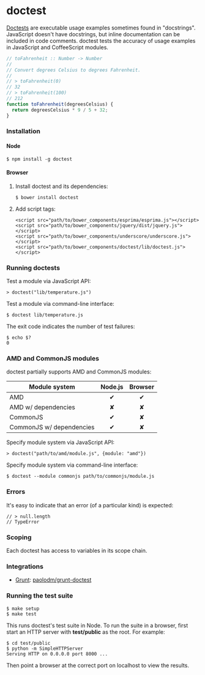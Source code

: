 # doctest

[Doctests][1] are executable usage examples sometimes found in "docstrings".
JavaScript doesn't have docstrings, but inline documentation can be included
in code comments. doctest tests the accuracy of usage examples in JavaScript
and CoffeeScript modules.

```javascript
// toFahrenheit :: Number -> Number
//
// Convert degrees Celsius to degrees Fahrenheit.
//
// > toFahrenheit(0)
// 32
// > toFahrenheit(100)
// 212
function toFahrenheit(degreesCelsius) {
  return degreesCelsius * 9 / 5 + 32;
}
```

### Installation

#### Node

    $ npm install -g doctest

#### Browser

1.  Install doctest and its dependencies:

        $ bower install doctest

2.  Add script tags:

        <script src="path/to/bower_components/esprima/esprima.js"></script>
        <script src="path/to/bower_components/jquery/dist/jquery.js"></script>
        <script src="path/to/bower_components/underscore/underscore.js"></script>
        <script src="path/to/bower_components/doctest/lib/doctest.js"></script>

### Running doctests

Test a module via JavaScript API:

    > doctest("lib/temperature.js")

Test a module via command-line interface:

    $ doctest lib/temperature.js

The exit code indicates the number of test failures:

    $ echo $?
    0

### AMD and CommonJS modules

doctest partially supports AMD and CommonJS modules:

| Module system               | Node.js | Browser |
| --------------------------- |:-------:|:-------:|
| AMD                         |    ✔︎    |    ✔︎    |
| AMD w/ dependencies         |    ✘    |    ✘    |
| CommonJS                    |    ✔︎    |    ✘    |
| CommonJS w/ dependencies    |    ✔︎    |    ✘    |

Specify module system via JavaScript API:

    > doctest("path/to/amd/module.js", {module: "amd"})

Specify module system via command-line interface:

    $ doctest --module commonjs path/to/commonjs/module.js

### Errors

It's easy to indicate that an error (of a particular kind) is expected:

    // > null.length
    // TypeError

### Scoping

Each doctest has access to variables in its scope chain.

### Integrations

  - [Grunt](http://gruntjs.com/):
      [paolodm/grunt-doctest](https://github.com/paolodm/grunt-doctest)

### Running the test suite

    $ make setup
    $ make test

This runs doctest's test suite in Node. To run the suite in a browser, first
start an HTTP server with __test/public__ as the root. For example:

    $ cd test/public
    $ python -m SimpleHTTPServer
    Serving HTTP on 0.0.0.0 port 8000 ...

Then point a browser at the correct port on localhost to view the results.


[1]: http://docs.python.org/library/doctest.html
